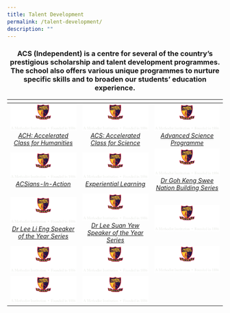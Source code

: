 ```yaml
---
title: Talent Development
permalink: /talent-development/
description: ""
---
```

### <center>ACS (Independent) is a centre for several of the country’s prestigious scholarship and talent development programmes. The school also offers various unique programmes to nurture specific skills and to broaden our students’ education experience.</center>


<table>
<thead>
  <tr>
    <th style="width:273px"></th>
    <th style="width:273px"></th>
    <th style="width:273px"></th>
  </tr>
</thead>
<tbody>
  <tr>
    <td style ="text-align:center"><a href="/talent-development/accelerated-class-for-humanities-ach/"> <img src="/images/logo-high-res-colour-01-copy-e1424065325994.png" style="width:273px"> <i>ACH: Accelerated Class for Humanities</i></a></td>
    <td style ="text-align:center"><a href="/talent-development/acs-accelerated-class-for-science/"> <img src="/images/logo-high-res-colour-01-copy-e1424065325994.png" style="width:273px"> <i>ACS: Accelerated Class for Science</i></a></td>
    <td style ="text-align:center"><a href="/talent-development/advanced-science-programmes/"> <img src="/images/logo-high-res-colour-01-copy-e1424065325994.png" style="width:273px"> <i>Advanced Science Programme
</i></a></td>
  </tr>
  <tr>
    <td style ="text-align:center"><a href="/talent-development/acsians-in-action/"> <img src="/images/logo-high-res-colour-01-copy-e1424065325994.png" style="width:273px"> <i>ACSians-In-Action</i></a></td>
    <td style ="text-align:center"><a href="/talent-development/experiential-learning/"> <img src="/images/logo-high-res-colour-01-copy-e1424065325994.png" style="width:273px"> <i>Experiential Learning</i></a></td>
    <td style ="text-align:center"><a href="/talent-development/dr-goh-keng-swee-nation-building-series/"> <img src="/images/logo-high-res-colour-01-copy-e1424065325994.png" style="width:273px"> <i>Dr Goh Keng Swee Nation Building Series</i></a></td>
  </tr>
  <tr>
    <td style ="text-align:center"><a href="/talent-development/dr-lee-li-eng-speaker-of-the-year-award/"> <img src="/images/logo-high-res-colour-01-copy-e1424065325994.png" style="width:273px"> <i>Dr Lee Li Eng Speaker of the Year Series</i></a></td>
    <td style ="text-align:center"><a href="/talent-development/dr-lee-suan-yew-speaker-of-the-year-award/"> <img src="/images/logo-high-res-colour-01-copy-e1424065325994.png" style="width:273px"> <i>Dr Lee Suan Yew Speaker of the Year Series</i></a></td>
    <td style ="text-align:center"><a href=""> <img src="/images/logo-high-res-colour-01-copy-e1424065325994.png" style="width:273px"> <i></i></a></td>
  </tr>
  <tr>
    <td style ="text-align:center"><a href=""> <img src="/images/logo-high-res-colour-01-copy-e1424065325994.png" style="width:273px"> <i></i></a></td>
    <td style ="text-align:center"><a href=""> <img src="/images/logo-high-res-colour-01-copy-e1424065325994.png" style="width:273px"> <i></i></a></td>
    <td style ="text-align:center"><a href=""> <img src="/images/logo-high-res-colour-01-copy-e1424065325994.png" style="width:273px"> <i></i></a></td>
  </tr>
  <tr>
    <td style ="text-align:center"><a href=""> <img src="/images/logo-high-res-colour-01-copy-e1424065325994.png" style="width:273px"> <i></i></a></td>
    <td style ="text-align:center"><a href=""> <img src="/images/logo-high-res-colour-01-copy-e1424065325994.png" style="width:273px"> <i></i></a></td>
    <td style ="text-align:center"></td>
  </tr>
</tbody>
</table>